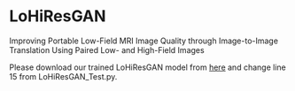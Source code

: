 # LoHiResGAN
Improving Portable Low-Field MRI Image Quality through Image-to-Image Translation Using Paired Low- and High-Field Images

Please download our trained LoHiResGAN model from [here](https://drive.google.com/open?id=1sXO1BlSeu1gCZrYVhfEvq0gNDIQl70mq&usp=drive_fs) and change line 15 from LoHiResGAN_Test.py.
